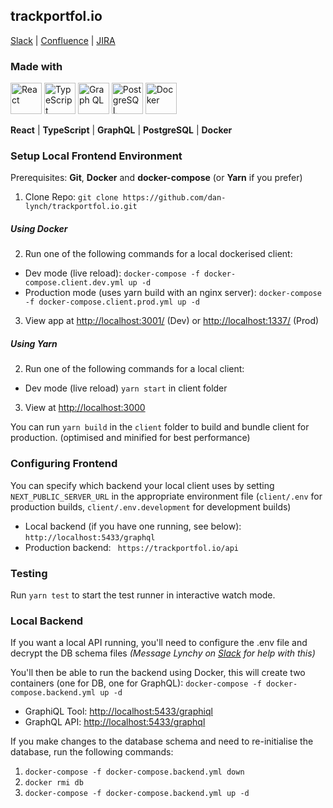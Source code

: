 ## trackportfol.io

[Slack](https://trackportfolio.slack.com/)
| [Confluence](https://lynchy.atlassian.net/wiki/spaces/PT/overview/)
| [JIRA](https://lynchy.atlassian.net/browse/PT)

### Made with

<img src="https://cdn.svgporn.com/logos/react.svg" alt="React" width="50" height="50"> <img src="https://cdn.svgporn.com/logos/typescript-icon.svg" alt="TypeScript" width="50" height="50"> <img src="https://cdn.svgporn.com/logos/graphql.svg" alt="Graph QL" width="50" height="50"> <img src="https://cdn.svgporn.com/logos/postgresql.svg" alt="PostgreSQL" width="50" height="50"> <img src="https://cdn.svgporn.com/logos/docker-icon.svg" alt="Docker" width="50" height="50">

**React** | **TypeScript** | **GraphQL** | **PostgreSQL** | **Docker**

### Setup Local Frontend Environment

Prerequisites: **Git**, **Docker** and **docker-compose** (or **Yarn** if you prefer)

1) Clone Repo: `git clone https://github.com/dan-lynch/trackportfol.io.git`

##### Using Docker
2) Run one of the following commands for a local dockerised client:
- Dev mode (live reload): `docker-compose -f docker-compose.client.dev.yml up -d`
- Production mode (uses yarn build with an nginx server): `docker-compose -f docker-compose.client.prod.yml up -d`

3) View app at [http://localhost:3001/](http://localhost:3001/) (Dev) or [http://localhost:1337/](http://localhost:1337/) (Prod)

##### Using Yarn
2) Run one of the following commands for a local client:
- Dev mode (live reload) `yarn start` in client folder

3) View at [http://localhost:3000](http://localhost:3000)

You can run `yarn build` in the `client` folder to build and bundle client for production. (optimised and minified for best performance)

### Configuring Frontend

You can specify which backend your local client uses by setting `NEXT_PUBLIC_SERVER_URL` in the appropriate environment file (`client/.env` for production builds, `client/.env.development` for development builds)
  - Local backend (if you have one running, see below): `http://localhost:5433/graphql`
  - Production backend: ` https://trackportfol.io/api`
  
### Testing

Run `yarn test` to start the test runner in interactive watch mode.

### Local Backend

If you want a local API running, you'll need to configure the .env file and decrypt the DB schema files *(Message Lynchy on [Slack](https://trackportfolio.slack.com/) for help with this)*

You'll then be able to run the backend using Docker, this will create two containers (one for DB, one for GraphQL):
`docker-compose -f docker-compose.backend.yml up -d`

- GraphiQL Tool: [http://localhost:5433/graphiql](http://localhost:5433/graphiql)
- GraphQL API: [http://localhost:5433/graphql](http://localhost:5433/graphql)


If you make changes to the database schema and need to re-initialise the database, run the following commands:
1) `docker-compose -f docker-compose.backend.yml down`
2) `docker rmi db`
3) `docker-compose -f docker-compose.backend.yml up -d`
